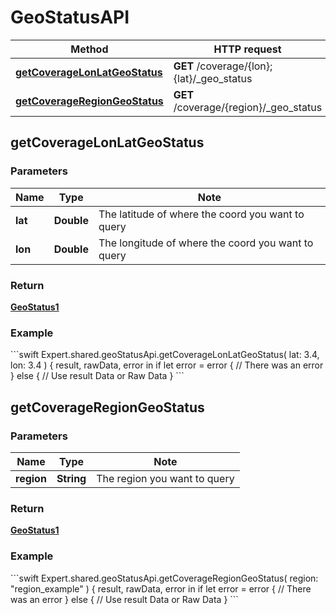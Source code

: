# GeoStatusAPI

Method | HTTP request
------------- | -------------
[**getCoverageLonLatGeoStatus**](#getCoverageLonLatGeoStatus) | **GET** /coverage/{lon};{lat}/_geo_status
[**getCoverageRegionGeoStatus**](#getCoverageRegionGeoStatus) | **GET** /coverage/{region}/_geo_status

## **getCoverageLonLatGeoStatus**

### Parameters

Name | Type | Note
---- | ---- | ----
**lat** | **Double** | The latitude of where the coord you want to query 
**lon** | **Double** | The longitude of where the coord you want to query 

### Return
[**GeoStatus1**](../model/GeoStatus1.md)


<h3>Example</h3>
```swift
Expert.shared.geoStatusApi.getCoverageLonLatGeoStatus(
    lat: 3.4, 
    lon: 3.4
) { result, rawData, error in
    if let error = error {
        // There was an error
    } else {
        // Use result Data or Raw Data
    }
```

## **getCoverageRegionGeoStatus**

### Parameters

Name | Type | Note
---- | ---- | ----
**region** | **String** | The region you want to query 

### Return
[**GeoStatus1**](../model/GeoStatus1.md)


<h3>Example</h3>
```swift
Expert.shared.geoStatusApi.getCoverageRegionGeoStatus(
    region: "region_example"
) { result, rawData, error in
    if let error = error {
        // There was an error
    } else {
        // Use result Data or Raw Data
    }
```

